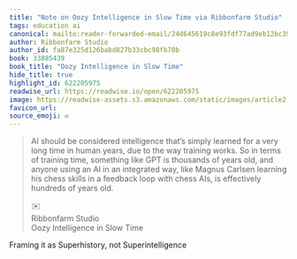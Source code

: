 ```yaml
---
title: "Note on Oozy Intelligence in Slow Time via Ribbonfarm Studio"
tags: education ai
canonical: mailto:reader-forwarded-email/24d645619c8e93fdf77ad9eb12bc3996
author: Ribbonfarm Studio
author_id: fa87e325d126babd827b33cbc98fb70b
book: 33885439
book_title: "Oozy Intelligence in Slow Time"
hide_title: true
highlight_id: 622205975
readwise_url: https://readwise.io/open/622205975
image: https://readwise-assets.s3.amazonaws.com/static/images/article2.74d541386bbf.png
favicon_url: 
source_emoji: ✉️
---
```


> AI should be considered intelligence that’s simply learned for a very long time in human years, due to the way training works. So in terms of training time, something like GPT is thousands of years old, and anyone using an AI in an integrated way, like Magnus Carlsen learning his chess skills in a feedback loop with chess AIs, is effectively hundreds of years old.
> <div class="quoteback-footer"><div class="quoteback-avatar"><span class="mini-emoji"> ✉️</span></div><div class="quoteback-metadata"><div class="metadata-inner"><span style="display:none">FROM:</span><div aria-label="Ribbonfarm Studio" class="quoteback-author"> Ribbonfarm Studio</div><div aria-label="Oozy Intelligence in Slow Time" class="quoteback-title"> Oozy Intelligence in Slow Time</div></div></div></div>

Framing it as Superhistory, not Superintelligence